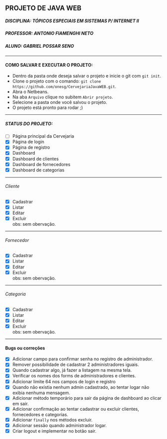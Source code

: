 ## PROJETO DE JAVA WEB ##
##### DISCIPLINA: TÓPICOS ESPECIAIS EM SISTEMAS P/ INTERNET II #####
##### PROFESSOR: ANTONIO FIAMENGHI NETO #####
##### ALUNO: GABRIEL POSSAR SENO #####
---
#### COMO SALVAR E EXECUTAR O PROJETO: ####
 - Dentro da pasta onde deseja salvar o projeto e inicie o git com `git init`.
 - Clone o projeto com o comando: `git clone https://github.com/onesg/CervejariaJavaWEB.git`.
 - Abra o Netbeans.
 - Na aba `Arquivo` clique no subitem `Abrir projeto`.
 - Selecione a pasta onde você salvou o projeto.
 - O projeto está pronto para rodar ;)
---
##### STATUS DO PROJETO: #####
 - [ ] Página principal da Cervejaria
 - [x] Página de login
 - [x] Página de registro
 - [x] Dashboard
 - [x] Dashboard de clientes
 - [x] Dashboard de fornecedores
 - [x] Dashboard de categorias
---
###### Cliente ######
 - [x] Cadastrar 
 - [x] Listar
 - [x] Editar
 - [x] Excluir
<br>obs: sem obervação.
---
###### Fornecedor ######
 - [x] Cadastrar
 - [x] Listar
 - [x] Editar
 - [x] Excluir
<br>obs: sem obervação.
---
###### Categoria ######
 - [x] Cadastrar
 - [x] Listar
 - [x] Editar
 - [x] Excluir
<br>obs: sem obervação.
---
#### Bugs ou correções ####
 - [x] Adicionar campo para confirmar senha no registro de administrador.
 - [x] Remover possibilidade de cadastrar 2 administradores iguais.
 - [x] Quando cadastrar algo, já fazer a listagem na mesma tela.
 - [x] Verificar os nomes dos forms de administradores e clientes.
 - [x] Adicionar limite 64 nos campos de login e registro
 - [x] Quando não existia nenhum admin cadastrado, ao tentar logar não exibia nenhuma mensagem.
 - [x] Adicionar método temporário para sair da página de dashboard ao clicar em sair.
 - [x] Adicionar confirmação ao tentar cadastrar ou excluir clientes, fornecedores e categorias.
 - [x] Adicionar `finally` nos métodos excluir.
 - [x] Adicionar sessão quando administrador logar.
 - [x] Criar logout e implementar no botão sair.
